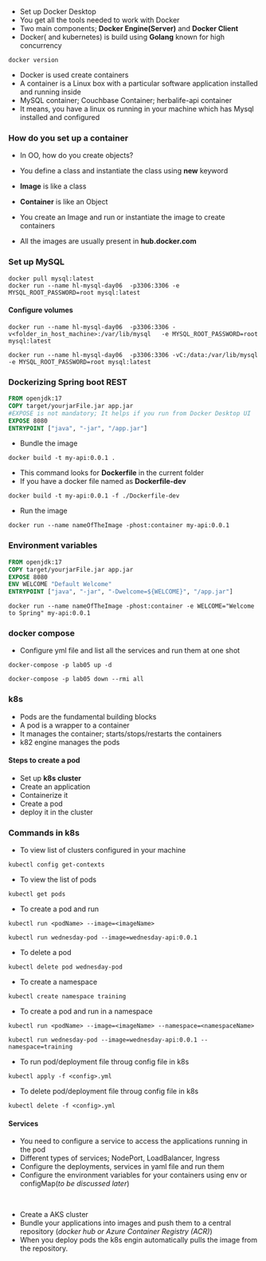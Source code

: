 * Set up Docker Desktop
* You get all the tools needed to work with Docker
* Two main components; **Docker Engine(Server)** and **Docker Client**
* Docker( and kubernetes) is build using **Golang** known for high concurrency

```
docker version
```

* Docker is used create containers
* A container is a Linux box with a particular software application installed and running inside
* MySQL container; Couchbase Container; herbalife-api container
* It means, you have a linux os running in your machine which has Mysql installed and configured

### How do you set up a container

* In OO, how do you create objects?
* You define a class and instantiate the class using **new** keyword

* **Image** is like a class
* **Container** is like an Object
* You create an Image and run or instantiate the image to create containers
* All the images are usually present in **hub.docker.com**

### Set up MySQL

```
docker pull mysql:latest
docker run --name hl-mysql-day06  -p3306:3306 -e MYSQL_ROOT_PASSWORD=root mysql:latest
```

#### Configure volumes

```
docker run --name hl-mysql-day06  -p3306:3306 -v<folder_in_host_machine>:/var/lib/mysql   -e MYSQL_ROOT_PASSWORD=root mysql:latest
```

```
docker run --name hl-mysql-day06  -p3306:3306 -vC:/data:/var/lib/mysql   -e MYSQL_ROOT_PASSWORD=root mysql:latest
```


### Dockerizing Spring boot REST

``` Dockerfile
FROM openjdk:17
COPY target/yourjarFile.jar app.jar
#EXPOSE is not mandatory; It helps if you run from Docker Desktop UI
EXPOSE 8080
ENTRYPOINT ["java", "-jar", "/app.jar"]
```

* Bundle the image

```
docker build -t my-api:0.0.1 .
```

* This command looks for **Dockerfile** in the current folder
* If you have a docker file named as **Dockerfile-dev**

```
docker build -t my-api:0.0.1 -f ./Dockerfile-dev
```

* Run the image

```
docker run --name nameOfTheImage -phost:container my-api:0.0.1
```


### Environment variables

``` Dockerfile
FROM openjdk:17
COPY target/yourjarFile.jar app.jar
EXPOSE 8080
ENV WELCOME "Default Welcome"
ENTRYPOINT ["java", "-jar", "-Dwelcome=${WELCOME}", "/app.jar"]
```

```
docker run --name nameOfTheImage -phost:container -e WELCOME="Welcome to Spring" my-api:0.0.1
```

### docker compose

* Configure yml file and list all the services and run them at one shot

```
docker-compose -p lab05 up -d
```

```
docker-compose -p lab05 down --rmi all
```

### k8s

* Pods are the fundamental building blocks
* A pod is a wrapper to a container
* It manages the container; starts/stops/restarts the containers
* k82 engine manages the pods

#### Steps to create a pod

* Set up **k8s cluster**
* Create an application
* Containerize it
* Create a pod
* deploy it in the cluster

### Commands in k8s

* To view list of clusters configured in your machine

```
kubectl config get-contexts
```

* To view the list of pods

```
kubectl get pods
```

* To create a pod and run

```
kubectl run <podName> --image=<imageName>
```

```
kubectl run wednesday-pod --image=wednesday-api:0.0.1
``` 

* To delete a pod 

```
kubectl delete pod wednesday-pod
```


* To create a namespace

```
kubectl create namespace training
```

* To create a pod and run in a namespace

```
kubectl run <podName> --image=<imageName> --namespace=<namespaceName>
```

```
kubectl run wednesday-pod --image=wednesday-api:0.0.1 --namespace=training
``` 

* To run pod/deployment file throug config file in k8s

```
kubectl apply -f <config>.yml 
```

* To delete pod/deployment file throug config file in k8s

```
kubectl delete -f <config>.yml 
```

#### Services

* You need to configure a service to access the applications running in the pod
* Different types of services; NodePort, LoadBalancer, Ingress
* Configure the deployments, services in yaml file and run them 
* Configure the environment variables for your containers using env or configMap(*to be discussed later*)

<br/>

* Create a AKS cluster
* Bundle your applications into images and push them to a central repository (*docker hub or Azure Container Registry (ACR)*)
* When you deploy pods the k8s engin automatically pulls the image from the repository.











